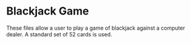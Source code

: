 # Blackjack Game
These files allow a user to play a game of blackjack against a computer dealer. A standard set of 52 cards is used.

